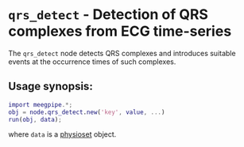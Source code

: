 `qrs_detect` - Detection of QRS complexes from ECG time-series
===

The `qrs_detect` node detects QRS complexes and introduces suitable events
at the occurrence times of such complexes. 


## Usage synopsis:

````matlab
import meegpipe.*;
obj = node.qrs_detect.new('key', value, ...)
run(obj, data);
````

where `data` is a [physioset][physioset] object.

[physioset]: https://github.com/germangh/matlab_physioset/blob/master/%2Bphysioset/%40physioset/README.md
